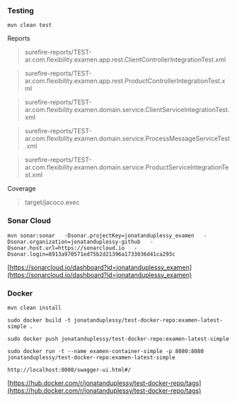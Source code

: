 ### Testing

`mvn clean test`

Reports
> surefire-reports/TEST-ar.com.flexibility.examen.app.rest.ClientControllerIntegrationTest.xml

> surefire-reports/TEST-ar.com.flexibility.examen.app.rest.ProductControllerIntegrationTest.xml

> surefire-reports/TEST-ar.com.flexibility.examen.domain.service.ClientServiceIntegrationTest.xml

> surefire-reports/TEST-ar.com.flexibility.examen.domain.service.ProcessMessageServiceTest.xml

> surefire-reports/TEST-ar.com.flexibility.examen.domain.service.ProductServiceIntegrationTest.xml

Coverage
> target/jacoco.exec

### Sonar Cloud

`mvn sonar:sonar   -Dsonar.projectKey=jonatanduplessy_examen   -Dsonar.organization=jonatanduplessy-github   -Dsonar.host.url=https://sonarcloud.io   -Dsonar.login=8913a970571ed75b2d21396a1733036d41ca293c`

[https://sonarcloud.io/dashboard?id=jonatanduplessy_examen](https://sonarcloud.io/dashboard?id=jonatanduplessy_examen)

### Docker 

`mvn clean install`

`sudo docker build -t jonatanduplessy/test-docker-repo:examen-latest-simple .`

`sudo docker push jonatanduplessy/test-docker-repo:examen-latest-simple`

`sudo docker run -t --name examen-container-simple -p 8080:8080 jonatanduplessy/test-docker-repo:examen-latest-simple`

`http://localhost:8080/swagger-ui.html#/`

[https://hub.docker.com/r/jonatanduplessy/test-docker-repo/tags](https://hub.docker.com/r/jonatanduplessy/test-docker-repo/tags)
